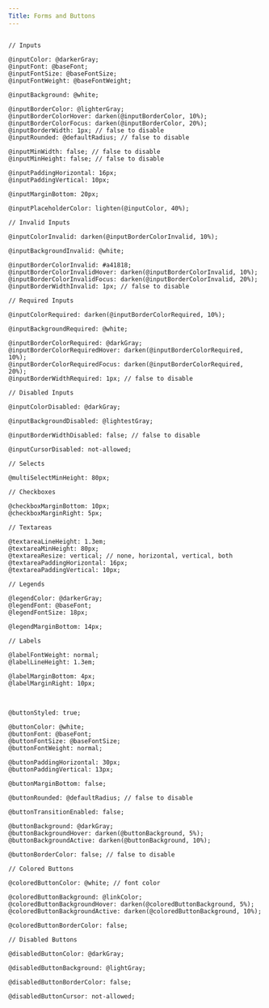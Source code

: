 ```yaml
---
Title: Forms and Buttons
---
```


<pre class="language-less">
<code>
// Inputs

@inputColor: @darkerGray;
@inputFont: @baseFont;
@inputFontSize: @baseFontSize;
@inputFontWeight: @baseFontWeight;

@inputBackground: @white;

@inputBorderColor: @lighterGray;
@inputBorderColorHover: darken(@inputBorderColor, 10%);
@inputBorderColorFocus: darken(@inputBorderColor, 20%);
@inputBorderWidth: 1px; // false to disable
@inputRounded: @defaultRadius; // false to disable

@inputMinWidth: false; // false to disable
@inputMinHeight: false; // false to disable

@inputPaddingHorizontal: 16px;
@inputPaddingVertical: 10px;

@inputMarginBottom: 20px;

@inputPlaceholderColor: lighten(@inputColor, 40%);

// Invalid Inputs

@inputColorInvalid: darken(@inputBorderColorInvalid, 10%);

@inputBackgroundInvalid: @white;

@inputBorderColorInvalid: #a41818;
@inputBorderColorInvalidHover: darken(@inputBorderColorInvalid, 10%);
@inputBorderColorInvalidFocus: darken(@inputBorderColorInvalid, 20%);
@inputBorderWidthInvalid: 1px; // false to disable

// Required Inputs

@inputColorRequired: darken(@inputBorderColorRequired, 10%);

@inputBackgroundRequired: @white;

@inputBorderColorRequired: @darkGray;
@inputBorderColorRequiredHover: darken(@inputBorderColorRequired, 10%);
@inputBorderColorRequiredFocus: darken(@inputBorderColorRequired, 20%);
@inputBorderWidthRequired: 1px; // false to disable

// Disabled Inputs

@inputColorDisabled: @darkGray;

@inputBackgroundDisabled: @lightestGray;

@inputBorderWidthDisabled: false; // false to disable

@inputCursorDisabled: not-allowed;

// Selects

@multiSelectMinHeight: 80px;

// Checkboxes

@checkboxMarginBottom: 10px;
@checkboxMarginRight: 5px;

// Textareas

@textareaLineHeight: 1.3em;
@textareaMinHeight: 80px;
@textareaResize: vertical; // none, horizontal, vertical, both
@textareaPaddingHorizontal: 16px;
@textareaPaddingVertical: 10px;

// Legends

@legendColor: @darkerGray;
@legendFont: @baseFont;
@legendFontSize: 18px;

@legendMarginBottom: 14px;

// Labels

@labelFontWeight: normal;
@labelLineHeight: 1.3em;

@labelMarginBottom: 4px;
@labelMarginRight: 10px;
</code>
</pre>

<pre class="language-less">
<code>
@buttonStyled: true;

@buttonColor: @white;
@buttonFont: @baseFont;
@buttonFontSize: @baseFontSize;
@buttonFontWeight: normal;

@buttonPaddingHorizontal: 30px;
@buttonPaddingVertical: 13px;

@buttonMarginBottom: false;

@buttonRounded: @defaultRadius; // false to disable

@buttonTransitionEnabled: false;

@buttonBackground: @darkGray;
@buttonBackgroundHover: darken(@buttonBackground, 5%);
@buttonBackgroundActive: darken(@buttonBackground, 10%);

@buttonBorderColor: false; // false to disable

// Colored Buttons

@coloredButtonColor: @white; // font color

@coloredButtonBackground: @linkColor;
@coloredButtonBackgroundHover: darken(@coloredButtonBackground, 5%);
@coloredButtonBackgroundActive: darken(@coloredButtonBackground, 10%);

@coloredButtonBorderColor: false;

// Disabled Buttons

@disabledButtonColor: @darkGray;

@disabledButtonBackground: @lightGray;

@disabledButtonBorderColor: false;

@disabledButtonCursor: not-allowed;
</code>
</pre>
